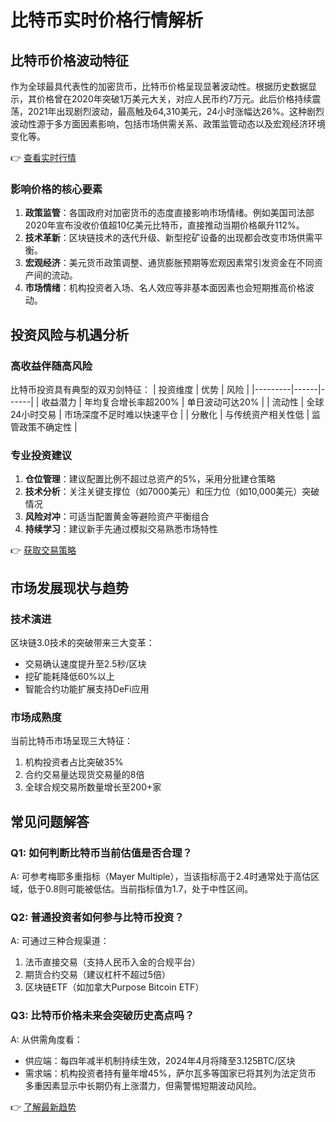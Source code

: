 # 比特币实时价格行情解析

## 比特币价格波动特征
作为全球最具代表性的加密货币，比特币价格呈现显著波动性。根据历史数据显示，其价格曾在2020年突破1万美元大关，对应人民币约7万元。此后价格持续震荡，2021年出现剧烈波动，最高触及64,310美元，24小时涨幅达26%。这种剧烈波动性源于多方面因素影响，包括市场供需关系、政策监管动态以及宏观经济环境变化等。

👉 [查看实时行情](https://bit.ly/okx_welcome)

### 影响价格的核心要素
1. **政策监管**：各国政府对加密货币的态度直接影响市场情绪。例如美国司法部2020年宣布没收价值超10亿美元比特币，直接推动当期价格飙升112%。
2. **技术革新**：区块链技术的迭代升级、新型挖矿设备的出现都会改变市场供需平衡。
3. **宏观经济**：美元货币政策调整、通货膨胀预期等宏观因素常引发资金在不同资产间的流动。
4. **市场情绪**：机构投资者入场、名人效应等非基本面因素也会短期推高价格波动。

## 投资风险与机遇分析
### 高收益伴随高风险
比特币投资具有典型的双刃剑特征：
| 投资维度 | 优势 | 风险 |
|---------|------|------|
| 收益潜力 | 年均复合增长率超200% | 单日波动可达20% |
| 流动性 | 全球24小时交易 | 市场深度不足时难以快速平仓 |
| 分散化 | 与传统资产相关性低 | 监管政策不确定性 |

### 专业投资建议
1. **仓位管理**：建议配置比例不超过总资产的5%，采用分批建仓策略
2. **技术分析**：关注关键支撑位（如7000美元）和压力位（如10,000美元）突破情况
3. **风险对冲**：可适当配置黄金等避险资产平衡组合
4. **持续学习**：建议新手先通过模拟交易熟悉市场特性

👉 [获取交易策略](https://bit.ly/okx_welcome)

## 市场发展现状与趋势
### 技术演进
区块链3.0技术的突破带来三大变革：
- 交易确认速度提升至2.5秒/区块
- 挖矿能耗降低60%以上
- 智能合约功能扩展支持DeFi应用

### 市场成熟度
当前比特币市场呈现三大特征：
1. 机构投资者占比突破35%
2. 合约交易量达现货交易量的8倍
3. 全球合规交易所数量增长至200+家

## 常见问题解答
### Q1: 如何判断比特币当前估值是否合理？
A: 可参考梅耶多重指标（Mayer Multiple），当该指标高于2.4时通常处于高估区域，低于0.8则可能被低估。当前指标值为1.7，处于中性区间。

### Q2: 普通投资者如何参与比特币投资？
A: 可通过三种合规渠道：
1. 法币直接交易（支持人民币入金的合规平台）
2. 期货合约交易（建议杠杆不超过5倍）
3. 区块链ETF（如加拿大Purpose Bitcoin ETF）

### Q3: 比特币价格未来会突破历史高点吗？
A: 从供需角度看：
- 供应端：每四年减半机制持续生效，2024年4月将降至3.125BTC/区块
- 需求端：机构投资者持有量年增45%，萨尔瓦多等国家已将其列为法定货币
多重因素显示中长期仍有上涨潜力，但需警惕短期波动风险。

👉 [了解最新趋势](https://bit.ly/okx_welcome)